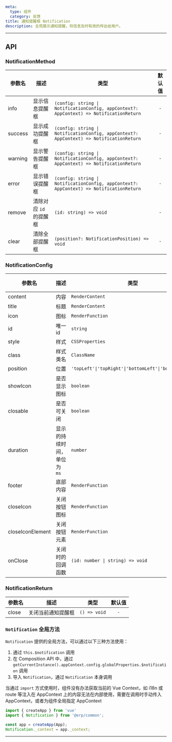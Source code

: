 ```yaml
meta:
  type: 组件
  category: 反馈
title: 通知提醒框 Notification
description: 全局展示通知提醒，将信息及时有效的传达给用户。
```
---
<!--@include: ./__demo__/basic.md-->

<!--@include: ./__demo__/type.md-->

<!--@include: ./__demo__/position.md-->

<!--@include: ./__demo__/update_notification.md-->

<!--@include: ./__demo__/update_duration.md-->

<!--@include: ./__demo__/btn.md-->

<!--@include: ./__demo__/custom-close.md-->

<!--@include: ./__demo__/style.md-->

## API


### NotificationMethod

|参数名|描述|类型|默认值|
|---|---|---|:---:|
|info|显示信息提醒框|`(config: string \| NotificationConfig, appContext?: AppContext) => NotificationReturn`|`-`|
|success|显示成功提醒框|`(config: string \| NotificationConfig, appContext?: AppContext) => NotificationReturn`|`-`|
|warning|显示警告提醒框|`(config: string \| NotificationConfig, appContext?: AppContext) => NotificationReturn`|`-`|
|error|显示错误提醒框|`(config: string \| NotificationConfig, appContext?: AppContext) => NotificationReturn`|`-`|
|remove|清除对应 `id` 的提醒框|`(id: string) => void`|`-`|
|clear|清除全部提醒框|`(position?: NotificationPosition) => void`|`-`|



### NotificationConfig

|参数名|描述|类型|默认值|版本|
|---|---|---|:---:|:---|
|content|内容|`RenderContent`|`-`||
|title|标题|`RenderContent`|`-`||
|icon|图标|`RenderFunction`|`-`||
|id|唯一id|`string`|`-`||
|style|样式|`CSSProperties`|`-`||
|class|样式类名|`ClassName`|`-`||
|position|位置|`'topLeft'\|'topRight'\|'bottomLeft'\|'bottomRight'`|`-`||
|showIcon|是否显示图标|`boolean`|`true`||
|closable|是否可关闭|`boolean`|`false`||
|duration|显示的持续时间，单位为 `ms`|`number`|`3000`||
|footer|底部内容|`RenderFunction`|`-`|1.0.0|
|closeIcon|关闭按钮图标|`RenderFunction`|`-`||
|closeIconElement|关闭按钮元素|`RenderFunction`|`-`||
|onClose|关闭时的回调函数|`(id: number \| string) => void`|`-`||



### NotificationReturn

|参数名|描述|类型|默认值|
|---|---|---|:---:|
|close|关闭当前通知提醒框|`() => void`|`-`|


### `Notification` 全局方法

`Notification` 提供的全局方法，可以通过以下三种方法使用：
1. 通过 `this.$notification` 调用
2. 在 Composition API 中，通过 `getCurrentInstance().appContext.config.globalProperties.$notification` 调用
3. 导入 `Notification`，通过 `Notification` 本身调用

当通过 `import` 方式使用时，组件没有办法获取当前的 Vue Context，如 i18n 或 route 等注入在 AppContext 上的内容无法在内部使用，需要在调用时手动传入 AppContext，或者为组件全局指定 AppContext

```ts
import { createApp } from 'vue'
import { Notification } from '@erp/common';

const app = createApp(App);
Notification._context = app._context;
```

---
